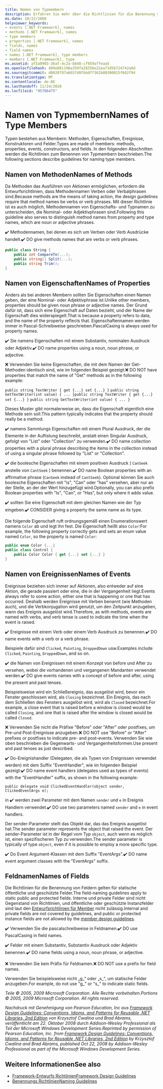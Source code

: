 ```yaml
---
title: Namen von Typmembern
description: Erfahren Sie mehr über die Richtlinien für die Benennung von Typmembern in .net, z. b. Methoden, Eigenschaften, Ereignisse und Felder.
ms.date: 10/22/2008
helpviewer_keywords:
- events [.NET Framework], names
- methods [.NET Framework], names
- type members
- properties [.NET Framework], names
- fields, names
- field names
- names [.NET Framework], type members
- members [.NET Framework], type
ms.assetid: af5a0903-36af-4c2a-b848-cf959affeaa5
ms.openlocfilehash: 409e881198a359fa28356e22ea73d5b724742a0d
ms.sourcegitcommit: d8020797a6657d0fbbdff362b80300815f682f94
ms.translationtype: MT
ms.contentlocale: de-DE
ms.lasthandoff: 11/24/2020
ms.locfileid: "95706475"
---
```

# <a name="names-of-type-members"></a><span data-ttu-id="17ef7-103">Namen von Typmembern</span><span class="sxs-lookup"><span data-stu-id="17ef7-103">Names of Type Members</span></span>

<span data-ttu-id="17ef7-104">Typen bestehen aus Membern: Methoden, Eigenschaften, Ereignisse, Konstruktoren und Felder.</span><span class="sxs-lookup"><span data-stu-id="17ef7-104">Types are made of members: methods, properties, events, constructors, and fields.</span></span> <span data-ttu-id="17ef7-105">In den folgenden Abschnitten werden die Richtlinien zum Benennen von Typmembern beschrieben.</span><span class="sxs-lookup"><span data-stu-id="17ef7-105">The following sections describe guidelines for naming type members.</span></span>

## <a name="names-of-methods"></a><span data-ttu-id="17ef7-106">Namen von Methoden</span><span class="sxs-lookup"><span data-stu-id="17ef7-106">Names of Methods</span></span>

 <span data-ttu-id="17ef7-107">Da Methoden das Ausführen von Aktionen ermöglichen, erfordern die Entwurfsrichtlinien, dass Methodennamen Verben oder Verbalphrasen sind.</span><span class="sxs-lookup"><span data-stu-id="17ef7-107">Because methods are the means of taking action, the design guidelines require that method names be verbs or verb phrases.</span></span> <span data-ttu-id="17ef7-108">Mit dieser Richtlinie ist es auch möglich, Methodennamen von Eigenschafts- und Typnamen zu unterscheiden, die Nominal- oder Adjektivphrasen sind.</span><span class="sxs-lookup"><span data-stu-id="17ef7-108">Following this guideline also serves to distinguish method names from property and type names, which are noun or adjective phrases.</span></span>

 <span data-ttu-id="17ef7-109">✔️ Methodennamen, bei denen es sich um Verben oder Verb Ausdrücke handelt.</span><span class="sxs-lookup"><span data-stu-id="17ef7-109">✔️ DO give methods names that are verbs or verb phrases.</span></span>

```csharp
public class String {
    public int CompareTo(...);
    public string[] Split(...);
    public string Trim();
}
```

## <a name="names-of-properties"></a><span data-ttu-id="17ef7-110">Namen von Eigenschaften</span><span class="sxs-lookup"><span data-stu-id="17ef7-110">Names of Properties</span></span>

 <span data-ttu-id="17ef7-111">Anders als bei anderen Membern sollten Sie Eigenschaften einen Namen geben, der eine Nominal- oder Adjektivphrase ist.</span><span class="sxs-lookup"><span data-stu-id="17ef7-111">Unlike other members, properties should be given noun phrase or adjective names.</span></span> <span data-ttu-id="17ef7-112">Der Grund dafür ist, dass sich eine Eigenschaft auf Daten bezieht, und der Name der Eigenschaft dies widerspiegelt.</span><span class="sxs-lookup"><span data-stu-id="17ef7-112">That is because a property refers to data, and the name of the property reflects that.</span></span> <span data-ttu-id="17ef7-113">Eigenschaftennamen werden immer in Pascal-Schreibweise geschrieben.</span><span class="sxs-lookup"><span data-stu-id="17ef7-113">PascalCasing is always used for property names.</span></span>

 <span data-ttu-id="17ef7-114">✔️ Sie namens Eigenschaften mit einem Substantiv, nominalen Ausdruck oder Adjektiv.</span><span class="sxs-lookup"><span data-stu-id="17ef7-114">✔️ DO name properties using a noun, noun phrase, or adjective.</span></span>

 <span data-ttu-id="17ef7-115">❌ Verwenden Sie keine Eigenschaften, die mit dem Namen der Get-Methoden identisch sind, wie im folgenden Beispiel gezeigt:</span><span class="sxs-lookup"><span data-stu-id="17ef7-115">❌ DO NOT have properties that match the name of "Get" methods as in the following example:</span></span>

 <span data-ttu-id="17ef7-116">`public string TextWriter { get {...} set {...} }` `public string GetTextWriter(int value) { ... }`</span><span class="sxs-lookup"><span data-stu-id="17ef7-116">`public string TextWriter { get {...} set {...} }` `public string GetTextWriter(int value) { ... }`</span></span>

 <span data-ttu-id="17ef7-117">Dieses Muster gibt normalerweise an, dass die Eigenschaft eigentlich eine Methode sein soll.</span><span class="sxs-lookup"><span data-stu-id="17ef7-117">This pattern typically indicates that the property should really be a method.</span></span>

 <span data-ttu-id="17ef7-118">✔️ namens Sammlungs Eigenschaften mit einem Plural Ausdruck, der die Elemente in der Auflistung beschreibt, anstatt einen Singular Ausdruck, gefolgt von "List" oder "Collection" zu verwenden.</span><span class="sxs-lookup"><span data-stu-id="17ef7-118">✔️ DO name collection properties with a plural phrase describing the items in the collection instead of using a singular phrase followed by "List" or "Collection".</span></span>

 <span data-ttu-id="17ef7-119">✔️ die boolesche Eigenschaften mit einem positiven Ausdruck ( `CanSeek` anstelle von `CantSeek` ) benennen.</span><span class="sxs-lookup"><span data-stu-id="17ef7-119">✔️ DO name Boolean properties with an affirmative phrase (`CanSeek` instead of `CantSeek`).</span></span> <span data-ttu-id="17ef7-120">Optional können Sie auch boolesche Eigenschaften mit "is", "Can" oder "has" versehen, aber nur an der Stelle, an der der Wert hinzugefügt wird.</span><span class="sxs-lookup"><span data-stu-id="17ef7-120">Optionally, you can also prefix Boolean properties with "Is", "Can", or "Has", but only where it adds value.</span></span>

 <span data-ttu-id="17ef7-121">✔️ sollten Sie eine Eigenschaft mit dem gleichen Namen wie der Typ eingeben.</span><span class="sxs-lookup"><span data-stu-id="17ef7-121">✔️ CONSIDER giving a property the same name as its type.</span></span>

 <span data-ttu-id="17ef7-122">Die folgende Eigenschaft ruft ordnungsgemäß einen Enumerationswert namens `Color` ab und legt ihn fest. Die Eigenschaft heißt also `Color`:</span><span class="sxs-lookup"><span data-stu-id="17ef7-122">For example, the following property correctly gets and sets an enum value named `Color`, so the property is named `Color`:</span></span>

```csharp
public enum Color {...}
public class Control {
    public Color Color { get {...} set {...} }
}
```

## <a name="names-of-events"></a><span data-ttu-id="17ef7-123">Namen von Ereignissen</span><span class="sxs-lookup"><span data-stu-id="17ef7-123">Names of Events</span></span>

 <span data-ttu-id="17ef7-124">Ereignisse beziehen sich immer auf Aktionen, also entweder auf eine Aktion, die gerade passiert oder eine, die in der Vergangenheit liegt.</span><span class="sxs-lookup"><span data-stu-id="17ef7-124">Events always refer to some action, either one that is happening or one that has occurred.</span></span> <span data-ttu-id="17ef7-125">Deshalb werden Ereignisse mit Verben benannt (wie Methoden auch), und die Verbkonjugation wird genutzt, um den Zeitpunkt anzugeben, wann das Ereignis ausgelöst wird.</span><span class="sxs-lookup"><span data-stu-id="17ef7-125">Therefore, as with methods, events are named with verbs, and verb tense is used to indicate the time when the event is raised.</span></span>

 <span data-ttu-id="17ef7-126">✔️ Ereignisse mit einem Verb oder einem Verb Ausdruck zu benennen.</span><span class="sxs-lookup"><span data-stu-id="17ef7-126">✔️ DO name events with a verb or a verb phrase.</span></span>

 <span data-ttu-id="17ef7-127">Beispiele dafür sind `Clicked`, `Painting`, `DroppedDown` usw.</span><span class="sxs-lookup"><span data-stu-id="17ef7-127">Examples include `Clicked`, `Painting`, `DroppedDown`, and so on.</span></span>

 <span data-ttu-id="17ef7-128">✔️ die Namen von Ereignissen mit einem Konzept von before und After zu versehen, wobei die vorhandenen und vergangenen Mandanten verwendet werden.</span><span class="sxs-lookup"><span data-stu-id="17ef7-128">✔️ DO give events names with a concept of before and after, using the present and past tenses.</span></span>

 <span data-ttu-id="17ef7-129">Beispielsweise wird ein Schließereignis, das ausgelöst wird, bevor ein Fenster geschlossen wird, als `Closing` bezeichnet. Ein Ereignis, das nach dem Schließen des Fensters ausgelöst wird, wird als `Closed` bezeichnet.</span><span class="sxs-lookup"><span data-stu-id="17ef7-129">For example, a close event that is raised before a window is closed would be called `Closing`, and one that is raised after the window is closed would be called `Closed`.</span></span>

 <span data-ttu-id="17ef7-130">❌ Verwenden Sie nicht die Präfixe "Before" oder "After" oder postfixes, um Pre-und Post-Ereignisse anzugeben.</span><span class="sxs-lookup"><span data-stu-id="17ef7-130">❌ DO NOT use "Before" or "After" prefixes or postfixes to indicate pre- and post-events.</span></span> <span data-ttu-id="17ef7-131">Verwenden Sie wie oben beschrieben die Gegenwarts- und Vergangenheitsformen.</span><span class="sxs-lookup"><span data-stu-id="17ef7-131">Use present and past tenses as just described.</span></span>

 <span data-ttu-id="17ef7-132">✔️ Do-Ereignishandler (Delegaten, die als Typen von Ereignissen verwendet werden) mit dem Suffix "EventHandler", wie im folgenden Beispiel gezeigt:</span><span class="sxs-lookup"><span data-stu-id="17ef7-132">✔️ DO name event handlers (delegates used as types of events) with the "EventHandler" suffix, as shown in the following example:</span></span>

 `public delegate void ClickedEventHandler(object sender, ClickedEventArgs e);`

 <span data-ttu-id="17ef7-133">in ✔️ werden zwei Parameter mit dem Namen `sender` und `e` in Ereignis Handlern verwendet.</span><span class="sxs-lookup"><span data-stu-id="17ef7-133">✔️ DO use two parameters named `sender` and `e` in event handlers.</span></span>

 <span data-ttu-id="17ef7-134">Der sender-Parameter stellt das Objekt dar, das das Ereignis ausgelöst hat.</span><span class="sxs-lookup"><span data-stu-id="17ef7-134">The sender parameter represents the object that raised the event.</span></span> <span data-ttu-id="17ef7-135">Der sender-Parameter ist in der Regel vom Typ `object`, auch wenn es möglich ist, einen spezifischeren Typ zu verwenden.</span><span class="sxs-lookup"><span data-stu-id="17ef7-135">The sender parameter is typically of type `object`, even if it is possible to employ a more specific type.</span></span>

 <span data-ttu-id="17ef7-136">✔️ Do Event Argument-Klassen mit dem Suffix "EventArgs".</span><span class="sxs-lookup"><span data-stu-id="17ef7-136">✔️ DO name event argument classes with the "EventArgs" suffix.</span></span>

## <a name="names-of-fields"></a><span data-ttu-id="17ef7-137">Feldnamen</span><span class="sxs-lookup"><span data-stu-id="17ef7-137">Names of Fields</span></span>

 <span data-ttu-id="17ef7-138">Die Richtlinien für die Benennung von Feldern gelten für statische öffentliche und geschützte Felder.</span><span class="sxs-lookup"><span data-stu-id="17ef7-138">The field-naming guidelines apply to static public and protected fields.</span></span> <span data-ttu-id="17ef7-139">Interne und private Felder sind nicht Gegenstand von Richtlinien, und öffentliche oder geschützte Instanzfelder sind laut den [Entwurfsrichtlinien für Member](member.md) nicht zulässig.</span><span class="sxs-lookup"><span data-stu-id="17ef7-139">Internal and private fields are not covered by guidelines, and public or protected instance fields are not allowed by the [member design guidelines](member.md).</span></span>

 <span data-ttu-id="17ef7-140">✔️ Verwenden Sie die pascalschreibweise in Feldnamen.</span><span class="sxs-lookup"><span data-stu-id="17ef7-140">✔️ DO use PascalCasing in field names.</span></span>

 <span data-ttu-id="17ef7-141">✔️ Felder mit einem Substantiv, Substantiv Ausdruck oder Adjektiv benennen.</span><span class="sxs-lookup"><span data-stu-id="17ef7-141">✔️ DO name fields using a noun, noun phrase, or adjective.</span></span>

 <span data-ttu-id="17ef7-142">❌ Verwenden Sie kein Präfix für Feldnamen.</span><span class="sxs-lookup"><span data-stu-id="17ef7-142">❌ DO NOT use a prefix for field names.</span></span>

 <span data-ttu-id="17ef7-143">Verwenden Sie beispielsweise nicht „g_“ oder „s_“, um statische Felder anzugeben.</span><span class="sxs-lookup"><span data-stu-id="17ef7-143">For example, do not use "g_" or "s_" to indicate static fields.</span></span>

 <span data-ttu-id="17ef7-144">*Teile © 2005, 2009 Microsoft Corporation. Alle Rechte vorbehalten.*</span><span class="sxs-lookup"><span data-stu-id="17ef7-144">*Portions © 2005, 2009 Microsoft Corporation. All rights reserved.*</span></span>

 <span data-ttu-id="17ef7-145">*Nachdruck mit Genehmigung von Pearson Education, Inc aus [Framework Design Guidelines: Conventions, Idioms, and Patterns for Reusable .NET Libraries, 2nd Edition](https://www.informit.com/store/framework-design-guidelines-conventions-idioms-and-9780321545619) von Krzysztof Cwalina und Brad Abrams, veröffentlicht am 22. Oktober 2008 durch Addison-Wesley Professional als Teil der Microsoft Windows Development Series.*</span><span class="sxs-lookup"><span data-stu-id="17ef7-145">*Reprinted by permission of Pearson Education, Inc. from [Framework Design Guidelines: Conventions, Idioms, and Patterns for Reusable .NET Libraries, 2nd Edition](https://www.informit.com/store/framework-design-guidelines-conventions-idioms-and-9780321545619) by Krzysztof Cwalina and Brad Abrams, published Oct 22, 2008 by Addison-Wesley Professional as part of the Microsoft Windows Development Series.*</span></span>

## <a name="see-also"></a><span data-ttu-id="17ef7-146">Weitere Informationen</span><span class="sxs-lookup"><span data-stu-id="17ef7-146">See also</span></span>

- [<span data-ttu-id="17ef7-147">Framework-Entwurfs Richtlinien</span><span class="sxs-lookup"><span data-stu-id="17ef7-147">Framework Design Guidelines</span></span>](index.md)
- [<span data-ttu-id="17ef7-148">Benennungs Richtlinien</span><span class="sxs-lookup"><span data-stu-id="17ef7-148">Naming Guidelines</span></span>](naming-guidelines.md)
